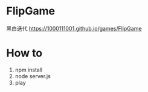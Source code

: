 # FlipGame
黑白迭代  https://1000111001.github.io/games/FlipGame

# How to
1. npm install
2. node server.js
3. play
